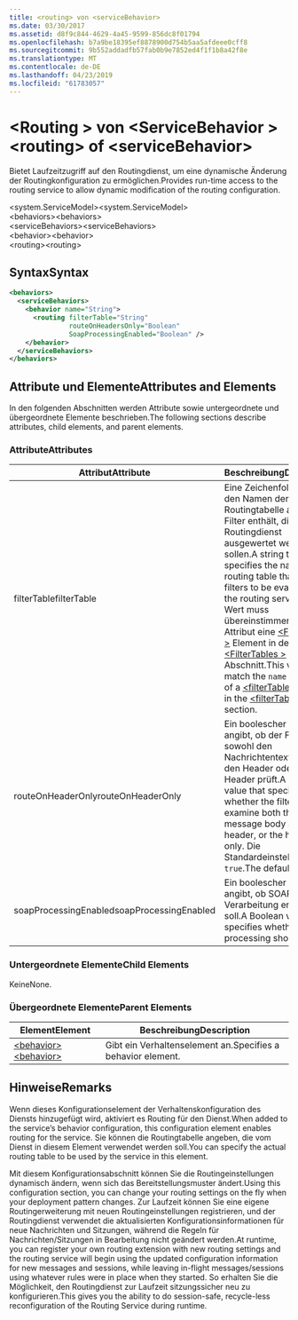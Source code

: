 ```yaml
---
title: <routing> von <serviceBehavior>
ms.date: 03/30/2017
ms.assetid: d8f9c844-4629-4a45-9599-856dc8f01794
ms.openlocfilehash: b7a9be18395ef8878900d754b5aa5afdeee0cff8
ms.sourcegitcommit: 9b552addadfb57fab0b9e7852ed4f1f1b8a42f8e
ms.translationtype: MT
ms.contentlocale: de-DE
ms.lasthandoff: 04/23/2019
ms.locfileid: "61783057"
---
```

# <a name="routing-of-servicebehavior"></a><span data-ttu-id="1953e-102">\<Routing > von \<ServiceBehavior ></span><span class="sxs-lookup"><span data-stu-id="1953e-102">\<routing> of \<serviceBehavior></span></span>
<span data-ttu-id="1953e-103">Bietet Laufzeitzugriff auf den Routingdienst, um eine dynamische Änderung der Routingkonfiguration zu ermöglichen.</span><span class="sxs-lookup"><span data-stu-id="1953e-103">Provides run-time access to the routing service to allow dynamic modification of the routing configuration.</span></span>  
  
 <span data-ttu-id="1953e-104">\<system.ServiceModel></span><span class="sxs-lookup"><span data-stu-id="1953e-104">\<system.ServiceModel></span></span>  
<span data-ttu-id="1953e-105">\<behaviors></span><span class="sxs-lookup"><span data-stu-id="1953e-105">\<behaviors></span></span>  
<span data-ttu-id="1953e-106">\<serviceBehaviors></span><span class="sxs-lookup"><span data-stu-id="1953e-106">\<serviceBehaviors></span></span>  
<span data-ttu-id="1953e-107">\<behavior></span><span class="sxs-lookup"><span data-stu-id="1953e-107">\<behavior></span></span>  
<span data-ttu-id="1953e-108">\<routing></span><span class="sxs-lookup"><span data-stu-id="1953e-108">\<routing></span></span>  
  
## <a name="syntax"></a><span data-ttu-id="1953e-109">Syntax</span><span class="sxs-lookup"><span data-stu-id="1953e-109">Syntax</span></span>  
  
```xml  
<behaviors>
  <serviceBehaviors>
    <behavior name="String">
      <routing filterTable="String"
               routeOnHeadersOnly="Boolean"
               SoapProcessingEnabled="Boolean" />
    </behavior>
  </serviceBehaviors>
</behaviors>
```  
  
## <a name="attributes-and-elements"></a><span data-ttu-id="1953e-110">Attribute und Elemente</span><span class="sxs-lookup"><span data-stu-id="1953e-110">Attributes and Elements</span></span>  
 <span data-ttu-id="1953e-111">In den folgenden Abschnitten werden Attribute sowie untergeordnete und übergeordnete Elemente beschrieben.</span><span class="sxs-lookup"><span data-stu-id="1953e-111">The following sections describe attributes, child elements, and parent elements.</span></span>  
  
### <a name="attributes"></a><span data-ttu-id="1953e-112">Attribute</span><span class="sxs-lookup"><span data-stu-id="1953e-112">Attributes</span></span>  
  
|<span data-ttu-id="1953e-113">Attribut</span><span class="sxs-lookup"><span data-stu-id="1953e-113">Attribute</span></span>|<span data-ttu-id="1953e-114">Beschreibung</span><span class="sxs-lookup"><span data-stu-id="1953e-114">Description</span></span>|  
|---------------|-----------------|  
|<span data-ttu-id="1953e-115">filterTable</span><span class="sxs-lookup"><span data-stu-id="1953e-115">filterTable</span></span>|<span data-ttu-id="1953e-116">Eine Zeichenfolge, die den Namen der Routingtabelle angibt, die Filter enthält, die vom Routingdienst ausgewertet werden sollen.</span><span class="sxs-lookup"><span data-stu-id="1953e-116">A string that specifies the name of the routing table that contains filters to be evaluated by the routing service.</span></span> <span data-ttu-id="1953e-117">Dieser Wert muss übereinstimmen der `name` Attribut eine [ \<FilterTable >](../../../../../docs/framework/configure-apps/file-schema/wcf/filtertable.md) Element in der [ \<FilterTables >](../../../../../docs/framework/configure-apps/file-schema/wcf/filtertables.md) Abschnitt.</span><span class="sxs-lookup"><span data-stu-id="1953e-117">This value must match the `name` attribute of a [\<filterTable>](../../../../../docs/framework/configure-apps/file-schema/wcf/filtertable.md) element in the [\<filterTables>](../../../../../docs/framework/configure-apps/file-schema/wcf/filtertables.md) section.</span></span>|  
|<span data-ttu-id="1953e-118">routeOnHeaderOnly</span><span class="sxs-lookup"><span data-stu-id="1953e-118">routeOnHeaderOnly</span></span>|<span data-ttu-id="1953e-119">Ein boolescher Wert, der angibt, ob der Filter sowohl den Nachrichtentext als auch den Header oder nur den Header prüft.</span><span class="sxs-lookup"><span data-stu-id="1953e-119">A Boolean value that specifies whether the filter will examine both the message body and the header, or the header only.</span></span> <span data-ttu-id="1953e-120">Die Standardeinstellung ist `true`.</span><span class="sxs-lookup"><span data-stu-id="1953e-120">The default is `true`.</span></span>|  
|<span data-ttu-id="1953e-121">soapProcessingEnabled</span><span class="sxs-lookup"><span data-stu-id="1953e-121">soapProcessingEnabled</span></span>|<span data-ttu-id="1953e-122">Ein boolescher Wert, der angibt, ob SOAP-Verarbeitung erfolgen soll.</span><span class="sxs-lookup"><span data-stu-id="1953e-122">A Boolean value that specifies whether SOAP processing should occur.</span></span>|  
  
### <a name="child-elements"></a><span data-ttu-id="1953e-123">Untergeordnete Elemente</span><span class="sxs-lookup"><span data-stu-id="1953e-123">Child Elements</span></span>  
 <span data-ttu-id="1953e-124">Keine</span><span class="sxs-lookup"><span data-stu-id="1953e-124">None.</span></span>  
  
### <a name="parent-elements"></a><span data-ttu-id="1953e-125">Übergeordnete Elemente</span><span class="sxs-lookup"><span data-stu-id="1953e-125">Parent Elements</span></span>  
  
|<span data-ttu-id="1953e-126">Element</span><span class="sxs-lookup"><span data-stu-id="1953e-126">Element</span></span>|<span data-ttu-id="1953e-127">Beschreibung</span><span class="sxs-lookup"><span data-stu-id="1953e-127">Description</span></span>|  
|-------------|-----------------|  
|[<span data-ttu-id="1953e-128">\<behavior></span><span class="sxs-lookup"><span data-stu-id="1953e-128">\<behavior></span></span>](../../../../../docs/framework/configure-apps/file-schema/wcf/behavior-of-endpointbehaviors.md)|<span data-ttu-id="1953e-129">Gibt ein Verhaltenselement an.</span><span class="sxs-lookup"><span data-stu-id="1953e-129">Specifies a behavior element.</span></span>|  
  
## <a name="remarks"></a><span data-ttu-id="1953e-130">Hinweise</span><span class="sxs-lookup"><span data-stu-id="1953e-130">Remarks</span></span>  
 <span data-ttu-id="1953e-131">Wenn dieses Konfigurationselement der Verhaltenskonfiguration des Diensts hinzugefügt wird, aktiviert es Routing für den Dienst.</span><span class="sxs-lookup"><span data-stu-id="1953e-131">When added to the service’s behavior configuration, this configuration element enables routing for the service.</span></span> <span data-ttu-id="1953e-132">Sie können die Routingtabelle angeben, die vom Dienst in diesem Element verwendet werden soll.</span><span class="sxs-lookup"><span data-stu-id="1953e-132">You can specify the actual routing table to be used by the service in this element.</span></span>  
  
 <span data-ttu-id="1953e-133">Mit diesem Konfigurationsabschnitt können Sie die Routingeinstellungen dynamisch ändern, wenn sich das Bereitstellungsmuster ändert.</span><span class="sxs-lookup"><span data-stu-id="1953e-133">Using this configuration section, you can change your routing settings on the fly when your deployment pattern changes.</span></span> <span data-ttu-id="1953e-134">Zur Laufzeit können Sie eine eigene Routingerweiterung mit neuen Routingeinstellungen registrieren, und der Routingdienst verwendet die aktualisierten Konfigurationsinformationen für neue Nachrichten und Sitzungen, während die Regeln für Nachrichten/Sitzungen in Bearbeitung nicht geändert werden.</span><span class="sxs-lookup"><span data-stu-id="1953e-134">At runtime, you can register your own routing extension with new routing settings and the routing service will begin using the updated configuration information for new messages and sessions, while leaving in-flight messages/sessions using whatever rules were in place when they started.</span></span>  <span data-ttu-id="1953e-135">So erhalten Sie die Möglichkeit, den Routingdienst zur Laufzeit sitzungssicher neu zu konfigurieren.</span><span class="sxs-lookup"><span data-stu-id="1953e-135">This gives you the ability to do session-safe, recycle-less reconfiguration of the Routing Service during runtime.</span></span>  
